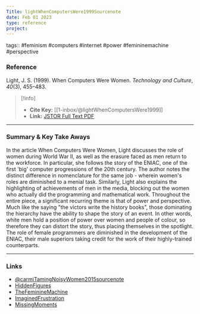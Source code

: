 ```yaml
---
Title: lightWhenComputersWere1999Sourcenote
date: Feb 01 2023
type: reference
project:
---
```

tags:: #feminism #computers #internet #power #femininemachine #perspective

### Reference 

Light, J. S. (1999). When Computers Were Women. _Technology and Culture_, _40_(3), 455–483.


> [!info]
> - **Cite Key:** [[1-inbox/@lightWhenComputersWere1999]]
> - **Link:** [JSTOR Full Text PDF](file://C:\Users\regsg\Zotero\storage\UNB7JJWY\Light%20-%201999%20-%20When%20Computers%20Were%20Women.pdf)


---

### Summary & Key Take Aways

In the article When Computers Were Women, Light discusses the role of women during World War II, as well as the erasure faced as men return to the workforce. In particular, she follows the story of the ENIAC, one of the first 'big' computer progressions of the 20th century. The author notes the distinct difference in nomenclature for the same job - wherein women's roles are diminished to a menial task. Similarly, Light also explains the highlighting of achievements of men in the media, blocking out the women who actually did the programming and mathematical work.
	Throughout the entire piece, a significant recurring theme is that of power and perspective. Much like the saying "the victors write the history books", those dominating the hierarchy have the ability to shape the story of an event. In other words, white men hold a position of power over women and people of colour, so therefore they can distort the story, thus placing themselves in the spotlight. The role of female programmers are diminished in the development of the ENIAC, their male superiors taking credit for the work of their highly-trained counterparts.

---

### Links

-  [@carmiTamingNoisyWomen2015sourcenote](@carmiTamingNoisyWomen2015sourcenote.md)
- [HiddenFigures](HiddenFigures.md)
- [TheFeminineMachine](TheFeminineMachine.md)
- [ImaginedFrustration](ImaginedFrustration.md)
- [MissingMoments](MissingMoments.md)



